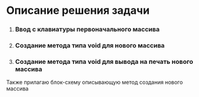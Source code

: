 # Описание решения задачи
1. ### Ввод с клавиатуры первоначального массива
2. ### Создание метода типа void для нового массива
3. ### Создание метода типа void для вывода на печать нового массива
Также прилагаю блок-схему описывающую метод создания нового массива
